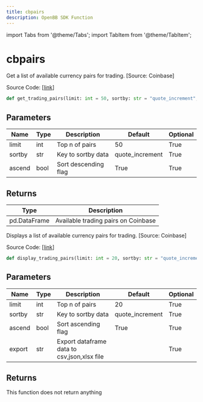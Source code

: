 ```yaml
---
title: cbpairs
description: OpenBB SDK Function
---
```


import Tabs from '@theme/Tabs';
import TabItem from '@theme/TabItem';

# cbpairs

<Tabs>
<TabItem value="model" label="Model" default>

Get a list of available currency pairs for trading. [Source: Coinbase]

Source Code: [[link](https://github.com/OpenBB-finance/OpenBBTerminal/tree/main/openbb_terminal/cryptocurrency/overview/coinbase_model.py#L24)]

```python
def get_trading_pairs(limit: int = 50, sortby: str = "quote_increment", ascend: bool = True) -> pd.DataFrame
```
## Parameters

| Name | Type | Description | Default | Optional |
| ---- | ---- | ----------- | ------- | -------- |
| limit | int | Top n of pairs | 50 | True |
| sortby | str | Key to sortby data | quote_increment | True |
| ascend | bool | Sort descending flag | True | True |

## Returns

| Type | Description |
| ---- | ----------- |
| pd.DataFrame | Available trading pairs on Coinbase |



</TabItem>
<TabItem value="view" label="View">

Displays a list of available currency pairs for trading. [Source: Coinbase]

Source Code: [[link](https://github.com/OpenBB-finance/OpenBBTerminal/tree/main/openbb_terminal/cryptocurrency/overview/coinbase_view.py#L19)]

```python
def display_trading_pairs(limit: int = 20, sortby: str = "quote_increment", ascend: bool = True, export: str = "") -> None
```
## Parameters

| Name | Type | Description | Default | Optional |
| ---- | ---- | ----------- | ------- | -------- |
| limit | int | Top n of pairs | 20 | True |
| sortby | str | Key to sortby data | quote_increment | True |
| ascend | bool | Sort ascending flag | True | True |
| export | str | Export dataframe data to csv,json,xlsx file |  | True |

## Returns

This function does not return anything



</TabItem>
</Tabs>